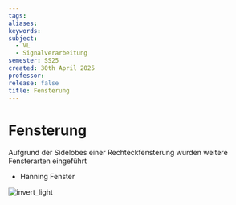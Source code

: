 ```yaml
---
tags: 
aliases: 
keywords: 
subject:
  - VL
  - Signalverarbeitung
semester: SS25
created: 30th April 2025
professor: 
release: false
title: Fensterung
---
```



# Fensterung

Aufgrund der Sidelobes einer Rechteckfensterung wurden weitere Fensterarten eingeführt

- Hanning Fenster


![invert_light](assets/Einschaltsignal_Lobes.png)